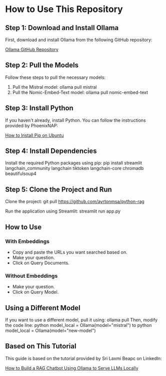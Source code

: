 # How to Use This Repository

## Step 1: Download and Install Ollama

First, download and install Ollama from the following GitHub repository:

[Ollama GitHub Repository](https://github.com/ollama/ollama?trk=article-ssr-frontend-pulse_little-text-block)

## Step 2: Pull the Models

Follow these steps to pull the necessary models:

1. Pull the Mistral model: ollama pull mistral
2. Pull the Nomic-Embed-Text model: ollama pull nomic-embed-text

## Step 3: Install Python

If you haven't already, install Python. You can follow the instructions provided by PhoenixNAP:

[How to Install Pip on Ubuntu](https://phoenixnap.com/kb/how-to-install-pip-on-ubuntu)

## Step 4: Install Dependencies

Install the required Python packages using pip: pip install streamlit langchain_community langchain tiktoken langchain-core chromadb beautifulsoup4

## Step 5: Clone the Project and Run

Clone the project: 
git pull https://github.com/ayrtonmsa/python-rag

Run the application using Streamlit:
streamlit run app.py

## How to Use

### With Embeddings

- Copy and paste the URLs you want searched based on.
- Make your question.
- Click on Query Documents.

### Without Embeddings

- Make your question.
- Click on Query Model.

## Using a Different Model

If you want to use a different model, pull it using: ollama pull <model>
Then, modify the code line:
python model_local = Ollama(model="mistral")
to
python model_local = Ollama(model="new-model")

## Based on This Tutorial

This guide is based on the tutorial provided by Sri Laxmi Beapc on LinkedIn:

[How to Build a RAG Chatbot Using Ollama to Serve LLMs Locally](https://www.linkedin.com/pulse/how-build-rag-chatbot-using-ollama-serve-llms-locally-sri-laxmi-beapc?utm_source=share&utm_medium=member_ios&utm_campaign=share_via)
